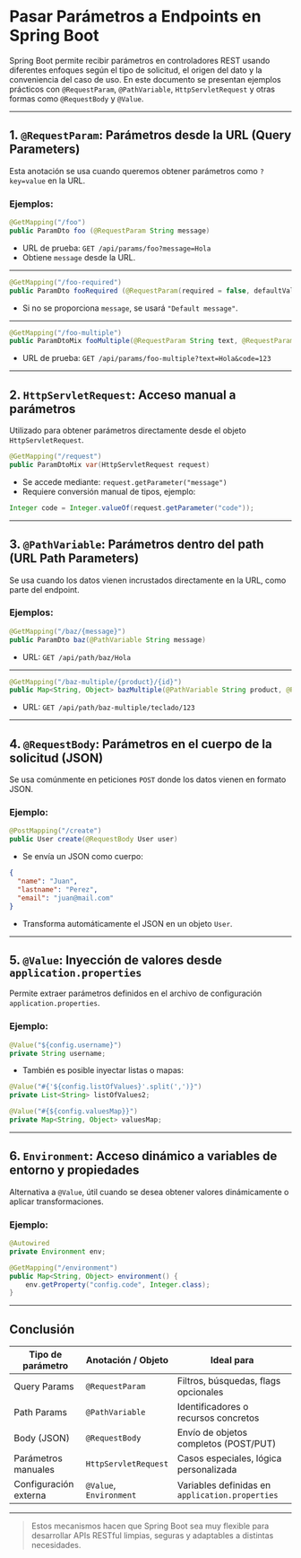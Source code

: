 # Pasar Parámetros a Endpoints en Spring Boot

Spring Boot permite recibir parámetros en controladores REST usando diferentes enfoques según el tipo de solicitud, el origen del dato y la conveniencia del caso de uso. En este documento se presentan ejemplos prácticos con `@RequestParam`, `@PathVariable`, `HttpServletRequest` y otras formas como `@RequestBody` y `@Value`.

---

## 1. `@RequestParam`: Parámetros desde la URL (Query Parameters)

Esta anotación se usa cuando queremos obtener parámetros como `?key=value` en la URL.

### Ejemplos:

```java
@GetMapping("/foo")
public ParamDto foo (@RequestParam String message)
```

- URL de prueba: `GET /api/params/foo?message=Hola`
- Obtiene `message` desde la URL.

---

```java
@GetMapping("/foo-required")
public ParamDto fooRequired (@RequestParam(required = false, defaultValue="Default message") String message)
```

- Si no se proporciona `message`, se usará `"Default message"`.

---

```java
@GetMapping("/foo-multiple")
public ParamDtoMix fooMultiple(@RequestParam String text, @RequestParam Integer code)
```

- URL de prueba: `GET /api/params/foo-multiple?text=Hola&code=123`

---

## 2. `HttpServletRequest`: Acceso manual a parámetros

Utilizado para obtener parámetros directamente desde el objeto `HttpServletRequest`.

```java
@GetMapping("/request")
public ParamDtoMix var(HttpServletRequest request)
```

- Se accede mediante: `request.getParameter("message")`
- Requiere conversión manual de tipos, ejemplo:

```java
Integer code = Integer.valueOf(request.getParameter("code"));
```

---

## 3. `@PathVariable`: Parámetros dentro del path (URL Path Parameters)

Se usa cuando los datos vienen incrustados directamente en la URL, como parte del endpoint.

### Ejemplos:

```java
@GetMapping("/baz/{message}")
public ParamDto baz(@PathVariable String message)
```

- URL: `GET /api/path/baz/Hola`

---

```java
@GetMapping("/baz-multiple/{product}/{id}")
public Map<String, Object> bazMultiple(@PathVariable String product, @PathVariable Long id)
```

- URL: `GET /api/path/baz-multiple/teclado/123`

---

## 4. `@RequestBody`: Parámetros en el cuerpo de la solicitud (JSON)

Se usa comúnmente en peticiones `POST` donde los datos vienen en formato JSON.

### Ejemplo:

```java
@PostMapping("/create")
public User create(@RequestBody User user)
```

- Se envía un JSON como cuerpo:

```json
{
  "name": "Juan",
  "lastname": "Perez",
  "email": "juan@mail.com"
}
```

- Transforma automáticamente el JSON en un objeto `User`.

---

## 5. `@Value`: Inyección de valores desde `application.properties`

Permite extraer parámetros definidos en el archivo de configuración `application.properties`.

### Ejemplo:

```java
@Value("${config.username}")
private String username;
```

- También es posible inyectar listas o mapas:

```java
@Value("#{'${config.listOfValues}'.split(',')}")
private List<String> listOfValues2;

@Value("#{${config.valuesMap}}")
private Map<String, Object> valuesMap;
```

---

## 6. `Environment`: Acceso dinámico a variables de entorno y propiedades

Alternativa a `@Value`, útil cuando se desea obtener valores dinámicamente o aplicar transformaciones.

### Ejemplo:

```java
@Autowired
private Environment env;

@GetMapping("/environment")
public Map<String, Object> environment() {
    env.getProperty("config.code", Integer.class);
}
```

---

## Conclusión

| Tipo de parámetro     | Anotación / Objeto     | Ideal para                                  |
|------------------------|------------------------|----------------------------------------------|
| Query Params           | `@RequestParam`        | Filtros, búsquedas, flags opcionales         |
| Path Params            | `@PathVariable`        | Identificadores o recursos concretos         |
| Body (JSON)            | `@RequestBody`         | Envío de objetos completos (POST/PUT)        |
| Parámetros manuales    | `HttpServletRequest`   | Casos especiales, lógica personalizada       |
| Configuración externa  | `@Value`, `Environment`| Variables definidas en `application.properties` |

---

> Estos mecanismos hacen que Spring Boot sea muy flexible para desarrollar APIs RESTful limpias, seguras y adaptables a distintas necesidades.
